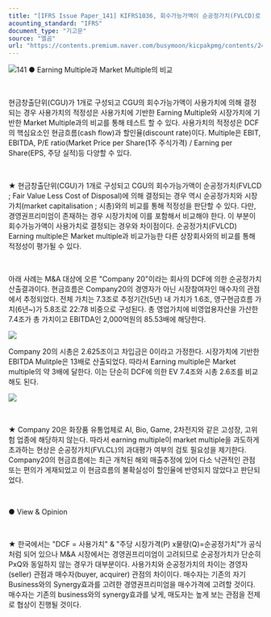 ```yaml
---
title: "[IFRS Issue Paper_141] KIFRS1036, 회수가능가액이 순공정가치(FVLCD)로 결정되는 경우 FVLCD 적정성 Test ②"
acounting_standard: "IFRS"
document_type: "기고문"
source: "엘곰"
url: "https://contents.premium.naver.com/busymoon/kicpakpmg/contents/240626144935935rd"
---
```

![](https://n2.news.naver.com/l.gif?type=content)141 ● Earning Multiple과 Market Multiple의 비교

​

현금창출단위(CGU)가 1개로 구성되고 CGU의 회수가능가액이 사용가치에 의해 결정되는 경우 사용가치의 적정성은 사용가치에 기반한 Earning Multiple와 시장가치에 기반한 Market Multiple과의 비교를 통해 테스트 할 수 있다. 사용가치의 적정성은 DCF의 핵심요소인 현금흐름(cash flow)과 할인율(discount rate)이다. Multiple은 EBIT, EBITDA, P/E ratio(Market Price per Share(1주 주식가격) / Earning per Share(EPS, 주당 실적)등 다양할 수 있다.

​

★ 현금창출단위(CGU)가 1개로 구성되고 CGU의 회수가능가액이 순공정가치(FVLCD ; Fair Value Less Cost of Disposal)에 의해 결정되는 경우 역시 순공정가치와 시장가치(market capitalisation ; 시총)와의 비교를 통해 적정성을 판단할 수 있다. 다만, 경영권프리미엄이 존재하는 경우 시장가치에 이를 포함해서 비교해야 한다. 이 부분이 회수가능가액이 사용가치로 결정되는 경우와 차이점이다. 순공정가치(FVLCD) Earning multiple은 Market multiple과 비교가능한 다른 상장회사와의 비교를 통해 적정성이 평가될 수 있다.

​

아래 사례는 M&A 대상에 오른 "Company 20"이라는 회사의 DCF에 의한 순공정가치 산출결과이다. 현금흐름은 Company20의 경영자가 아닌 시장참여자인 매수자의 관점에서 추정되었다. 전체 가치는 7.3조로 추정기간(5년) 내 가치가 1.6조, 영구현금흐름 가치(6년~)가 5.8조로 22:78 비중으로 구성된다. 총 영업가치에 비영업용자산을 가산한 7.4조가 총 가치이고 EBITDA인 2,000억원의 85.53배에 해당한다.

![](https://scs-phinf.pstatic.net/MjAyNDA2MjZfMjQ1/MDAxNzE5Mzc5ODEzNTYz.TsKq6l3lOFB73bXGWq7rysS0Yz116Madjnf1inEleqsg.f1LSsbRQY4SO0H4e5ll1t3rO8XCHqIQ357aeE4A-7Egg.PNG/image.png?type=w800)

Company 20의 시총은 2.625조이고 차입금은 0이라고 가정한다. 시장가치에 기반한 EBITDA Mulitple은 13배로 산출되었다. 따라서 Earning multiple은 Market multiple의 약 3배에 달한다. 이는 단순히 DCF에 의한 EV 7.4조와 시총 2.6조를 비교해도 된다.

![](https://scs-phinf.pstatic.net/MjAyNDA2MjZfMTcg/MDAxNzE5Mzc5ODgwMzM1.uuI-leA5x2Z1uZDrvJnRtrD5mfO-dDngwtPogZPcHoMg.-OxTq31KjNuRZY7pEEV61HXKtAoDZVbgkXwigtrPYvUg.PNG/image.png?type=w800)

​

★ Company 20은 화장품 유통업체로 AI, Bio, Game, 2차전지와 같은 고성장, 고위험 업종에 해당하지 않는다. 따라서 earning multiple이 market multiple을 과도하게 초과하는 현상은 순공정가치(FVLCL)의 과대평가 여부의 검토 필요성을 제기한다. Company20의 현금흐름에는 최근 개척된 해외 매출추정에 있어 다소 낙관적인 관점 또는 편의가 게재되었고 이 현금흐름의 불확실성이 할인율에 반영되지 않았다고 판단되었다.

​

● View & Opinion

​

★ 한국에서는 "DCF = 사용가치" & "주당 시장가격(P) x물량(Q)=순공정가치"가 공식처럼 되어 있으나 M&A 시장에서는 경영권프리미엄이 고려되므로 순공정가치가 단순히 PxQ와 동일하지 않는 경우가 대부분이다. 사용가치와 순공정가치의 차이는 경영자(seller) 관점과 매수자(buyer, acquirer) 관점의 차이이다. 매수자는 기존의 자기 Business와의 Synergy효과를 고려한 경영권프리미엄을 매수가격에 고려할 것이다. 매수자는 기존의 business와의 synergy효과를 낮게, 매도자는 높게 보는 관점을 전제로 협상이 진행될 것이다.